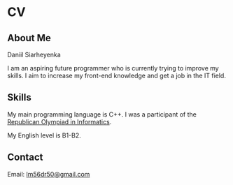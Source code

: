 # **CV**
## **About Me**
Daniil Siarheyenka

I am an aspiring future programmer who is currently trying to improve my skills. I aim to increase my front-end knowledge and get a job in the IT field.
## **Skills**
My main programming language is C++. I was a participant of the [Republican Olympiad in Informatics](https://adu.by/ru/uchenikam/respublikanskaya-olimpiada-po-uchebnym-predmetam/informatika.html). 

My English level is B1-B2.
## **Contact**
Email: lm56dr50@gmail.com